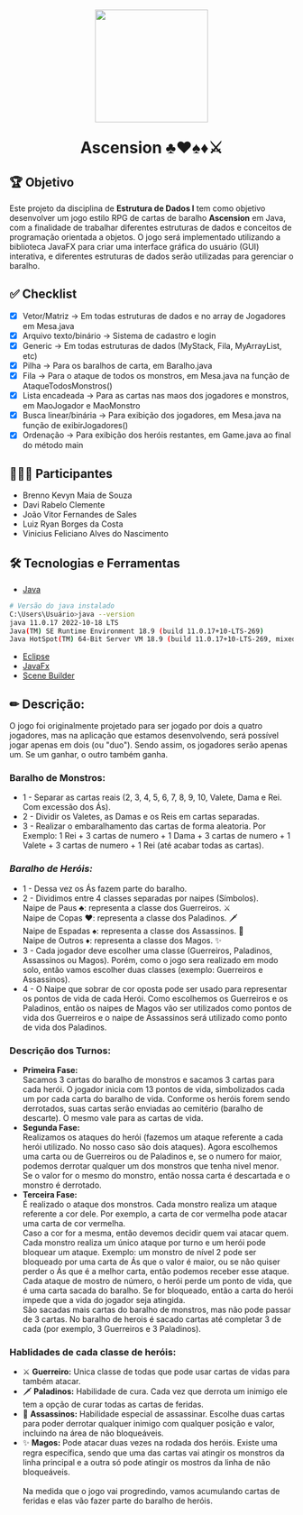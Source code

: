 <h1 align="center">
<img src="https://cdn-icons-png.flaticon.com/512/4099/4099307.png" width="200px">
<p>Ascension ♣♥♠♦⚔</p>
</h1>

## 🏆 Objetivo

Este projeto da disciplina de **Estrutura de Dados I** tem como objetivo desenvolver um jogo estilo RPG de cartas de baralho **Ascension** em Java, com a finalidade de trabalhar diferentes estruturas de dados e conceitos de programação orientada a objetos. O jogo será implementado utilizando a biblioteca JavaFX para criar uma interface gráfica do usuário (GUI) interativa, e diferentes estruturas de dados serão utilizadas para gerenciar o baralho.

## ✅ Checklist

- [X] Vetor/Matriz -> Em todas estruturas de dados e no array de Jogadores em Mesa.java
- [X] Arquivo texto/binário -> Sistema de cadastro e login
- [X] Generic -> Em todas estruturas de dados (MyStack, Fila, MyArrayList, etc)
- [X] Pilha -> Para os baralhos de carta, em Baralho.java
- [X] Fila -> Para o ataque de todos os monstros, em Mesa.java na função de AtaqueTodosMonstros()
- [X] Lista encadeada -> Para as cartas nas maos dos jogadores e monstros, em MaoJogador e MaoMonstro
- [X] Busca linear/binária -> Para exibição dos jogadores, em Mesa.java na função de exibirJogadores()
- [X] Ordenação -> Para exibição dos heróis restantes, em Game.java ao final do método main

## 👨🏾‍💻 Participantes
- Brenno Kevyn Maia de Souza
- Davi Rabelo Clemente
- João Vitor Fernandes de Sales
- Luiz Ryan Borges da Costa
- Vinicius Feliciano Alves do Nascimento

## 🛠 Tecnologias e Ferramentas
- [Java](https://www.oracle.com/br/java/technologies/downloads/)
```bash
# Versão do java instalado
C:\Users\Usuário>java --version
java 11.0.17 2022-10-18 LTS
Java(TM) SE Runtime Environment 18.9 (build 11.0.17+10-LTS-269)
Java HotSpot(TM) 64-Bit Server VM 18.9 (build 11.0.17+10-LTS-269, mixed mode)
```
- [Eclipse](https://www.eclipse.org/downloads/)
- [JavaFx](https://openjfx.io/)
- [Scene Builder](https://gluonhq.com/products/scene-builder/)

## ✏ Descrição:
<p>O jogo foi originalmente projetado para ser jogado por dois a quatro jogadores, mas na aplicação que estamos desenvolvendo, será possível jogar apenas em dois (ou "duo"). Sendo assim, os jogadores serão apenas um. Se um ganhar, o outro também ganha.<br></p>

### **Baralho de Monstros:**
- 1 - Separar as cartas reais (2, 3, 4, 5, 6, 7, 8, 9, 10, Valete, Dama e Rei. Com excessão dos Ás).
- 2 - Dividir os Valetes, as Damas e os Reis em cartas separadas.
- 3 - Realizar o embaralhamento das cartas de forma aleatoria. Por Exemplo: 1 Rei + 3 cartas de numero + 1 Dama + 3 cartas de numero + 1 Valete + 3 cartas de numero + 1 Rei (até acabar todas as cartas).

### ***Baralho de Heróis:*** 
- 1 - Dessa vez os Ás fazem parte do baralho. 
- 2 - Dividimos entre 4 classes separadas por naipes (Símbolos).<br>
    Naipe de Paus ♣: representa a classe dos Guerreiros. ⚔<br>
    Naipe de Copas ♥: representa a classe dos Paladinos. 🗡<br>
    Naipe de Espadas ♠: representa a classe dos Assassinos. 🔪<br>
    Naipe de Outros ♦: representa a classe dos Magos. ✨<br>
- 3 - Cada jogador deve escolher uma classe (Guerreiros, Paladinos, Assassinos ou Magos). Porém, como o jogo sera realizado em modo solo, então vamos escolher duas classes (exemplo: Guerreiros e Assassinos).
- 4 - O Naipe que sobrar de cor oposta pode ser usado para representar os pontos de vida de cada Herói. Como escolhemos os Guerreiros e os Paladinos, então os naipes de Magos vão ser utilizados como pontos de vida dos Guerreiros e o naipe de Assassinos será utilizado como ponto de vida dos Paladinos.
### **Descrição dos Turnos:**
- **Primeira Fase:**<br>
  Sacamos 3 cartas do baralho de monstros e sacamos 3 cartas para cada herói. O jogador inicia com 13 pontos de vida, simbolizados cada um por cada carta do baralho de vida. Conforme os heróis forem sendo derrotados, suas cartas serão enviadas ao cemitério (baralho de descarte). O mesmo vale para as cartas de vida.
- **Segunda Fase:**<br>
    Realizamos os ataques do herói (fazemos um ataque referente a cada herói utilizado. No nosso caso são dois ataques). Agora escolhemos uma carta ou de Guerreiros ou de Paladinos e, se o numero for maior, podemos derrotar qualquer um dos monstros que tenha nivel menor.<br>
    Se o valor for o mesmo do monstro, então nossa carta é descartada e o monstro é derrotado.
- **Terceira Fase:**<br>
    É realizado o ataque dos monstros. Cada monstro realiza um ataque referente a cor dele. Por exemplo, a carta de cor vermelha pode atacar uma carta de cor vermelha.<br>
    Caso a cor for a mesma, então devemos decidir quem vai atacar quem. Cada monstro realiza um único ataque por turno e um herói pode bloquear um ataque.
    Exemplo: um monstro de nível 2 pode ser bloqueado por uma carta de Ás que o valor é maior, ou se não quiser perder o Ás que é a melhor carta, então podemos receber esse ataque.<br>
    Cada ataque de mostro de número, o herói perde um ponto de vida, que é uma carta sacada do baralho. Se for bloqueado, então a carta do herói impede que a vida do jogador seja atingida.<br>
    São sacadas mais cartas do baralho de monstros, mas não pode passar de 3 cartas.
    No baralho de herois é sacado cartas até completar 3 de cada (por exemplo, 3 Guerreiros e 3 Paladinos).
 
### **Hablidades de cada classe de heróis:**
- ⚔ **Guerreiro:** Unica classe de todas que pode usar cartas de vidas para também atacar.
- 🗡 **Paladinos:** Habilidade de cura. Cada vez que derrota um inimigo ele tem a opção de curar todas as cartas de feridas.
- 🔪 **Assassinos:** Habilidade especial de assassinar. Escolhe duas cartas para poder derrotar qualquer inimigo com qualquer posição e valor, incluindo na área de não bloqueáveis.
- ✨ **Magos:** Pode atacar duas vezes na rodada dos heróis. Existe uma regra específica, sendo que uma das cartas vai atingir os monstros da linha principal e a outra só pode atingir os mostros da linha de não bloqueáveis.<br>  
Na medida que o jogo vai progredindo, vamos acumulando cartas de feridas e elas vão fazer parte do baralho de heróis.
